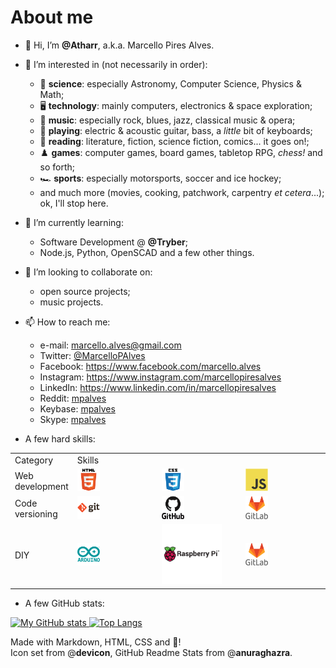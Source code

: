 # About me

- 👋 Hi, I’m __@Atharr__, a.k.a. Marcello Pires Alves.

- 👀 I’m interested in (not necessarily in order):
	- 🔭 **science**: especially Astronomy, Computer Science, Physics & Math;
	- 🖥️ **technology**: mainly computers, electronics & space exploration;
	- 🎵 **music**: especially rock, blues, jazz, classical music & opera;
	- 🎼 **playing**: electric & acoustic guitar, bass, a _little_ bit of keyboards;
	- 📖 **reading**: literature, fiction, science fiction, comics... it goes on!;
	- ♟️ **games**: computer games, board games, tabletop RPG, _chess!_ and so forth;
	- 🏎️ **sports**: especially motorsports, soccer and ice hockey;
	- and much more (movies, cooking, patchwork, carpentry _et cetera_...); ok, I'll stop here.

- 🌱 I’m currently learning:
	- Software Development @ __@Tryber__;
	- Node.js, Python, OpenSCAD and a few other things.

- 💞️ I’m looking to collaborate on:
	- open source projects;
	- music projects.

- 📫 How to reach me: 
	- e-mail: [marcello.alves@gmail.com](mailto:marcello.alves@gmail.com)
	- Twitter: [@MarcelloPAlves](https://twitter.com/MarcelloPAlves)
	- Facebook: https://www.facebook.com/marcello.alves
	- Instagram: https://www.instagram.com/marcellopiresalves
	- LinkedIn: https://www.linkedin.com/in/marcellopiresalves
	- Reddit: [mpalves](https://reddit.com/user/mpalves)
	- Keybase: [mpalves](https://keybase.io/mpalves)
	- Skype: [mpalves](skype:mpalves?call)

- A few hard skills:

<table align="center">
	<tr>
		<td>Category</td>
		<td colspan=3>Skills</td>
	</tr>
	<tr>
		<td>Web<br>development</td>
		<td><img alt="HTML5" width="30%" src="https://raw.githubusercontent.com/devicons/devicon/master/icons/html5/html5-original-wordmark.svg"></td>
		<td><img alt="CSS3" width="30%" src="https://raw.githubusercontent.com/devicons/devicon/master/icons/css3/css3-original-wordmark.svg"></td>
		<td><img alt="JavaScript"	width="30%" src="https://raw.githubusercontent.com/devicons/devicon/master/icons/javascript/javascript-original.svg"></td>
	</tr>
	<tr>
		<td>Code<br>versioning</td>
		<td><img alt="Git" width="30%" src="https://raw.githubusercontent.com/devicons/devicon/master/icons/git/git-original-wordmark.svg"></td>
		<td><img alt="GitHub" width="30%" src="https://raw.githubusercontent.com/devicons/devicon/master/icons/github/github-original-wordmark.svg"></td>
		<td><img alt="GitHub" width="30%" src="https://raw.githubusercontent.com/devicons/devicon/master/icons/gitlab/gitlab-original-wordmark.svg"></td>
	</tr>
	<tr>
		<td>DIY</td>
		<td><img alt="Arduino" width="30%" src="https://raw.githubusercontent.com/devicons/devicon/master/icons/arduino/arduino-original-wordmark.svg"></td>
		<td><img alt="RaspPi" width="80%" src="https://raw.githubusercontent.com/devicons/devicon/master/icons/raspberrypi/raspberrypi-original-wordmark.svg"></td>
		<td><img alt="GitHub" width="30%" src="https://raw.githubusercontent.com/devicons/devicon/master/icons/gitlab/gitlab-original-wordmark.svg"></td>
	</tr>
</table>

- A few GitHub stats:

[![My GitHub stats](https://github-readme-stats.vercel.app/api?username=Atharr&count_private=true&show_icons=true&theme=react&bg_color=90,000000,aaaaaa)
](https://github.com/Atharr)
[![Top Langs](https://github-readme-stats.vercel.app/api/top-langs/?username=Atharr&theme=react&bg_color=90,000000,aaaaaa)](https://github.com/Atharr)

<!---
Atharr/Atharr is a ✨ special ✨ repository because its `README.md` (this file) appears on your GitHub profile.
You can click the Preview link to take a look at your changes.
--->

Made with Markdown, HTML, CSS and 💖!
<br>Icon set from @__devicon__, GitHub Readme Stats from @__anuraghazra__.
